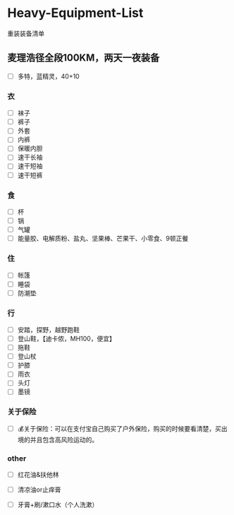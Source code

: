 # Heavy-Equipment-List
重装装备清单

## 麦理浩径全段100KM，两天一夜装备

- [ ] 多特，蓝精灵，40+10

### 衣

- [ ] 袜子
- [ ] 裤子
- [ ] 外套
- [ ] 内裤
- [ ] 保暖内胆
- [ ] 速干长袖
- [ ] 速干短袖
- [ ] 速干短裤

### 食

- [ ] 杯
- [ ] 锅
- [ ] 气罐
- [ ] 能量胶、电解质粉、盐丸、坚果棒、芒果干、小零食、9顿正餐

### 住

- [ ] 帐篷
- [ ] 睡袋
- [ ] 防潮垫

### 行

- [ ] 安踏，探野，越野跑鞋
- [ ] 登山鞋，【迪卡侬，MH100，便宜】
- [ ] 拖鞋
- [ ] 登山杖
- [ ] 护膝
- [ ] 雨衣
- [ ] 头灯
- [ ] 墨镜

### 关于保险
- [ ] 💰关于保险：可以在支付宝自己购买了户外保险，购买的时候要看清楚，买出境的并且包含高风险运动的。

### other
- [ ] 红花油&扶他林
- [ ] 清凉油or止痒膏
- [ ] 牙膏+刷/漱口水（个人洗漱）

